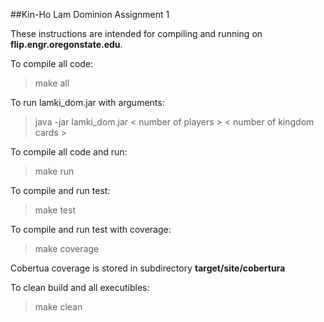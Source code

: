 ##Kin-Ho Lam Dominion Assignment 1

These instructions are intended for compiling and running on **flip.engr.oregonstate.edu**.

To compile all code:
>make all

To run lamki_dom.jar with arguments:
> java -jar lamki_dom.jar < number of players > < number of kingdom cards >

To compile all code and run:
>make run

To compile and run test:
>make test

To compile and run test with coverage:
>make coverage

Cobertua coverage is stored in subdirectory **target/site/cobertura**

To clean build and all executibles:
>make clean
